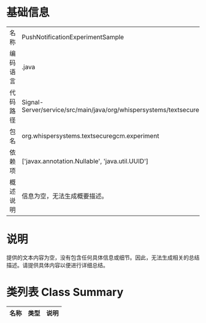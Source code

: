 # 基础信息

|      |      |
|------|------|
| 名称 | PushNotificationExperimentSample |
| 编码语言 | .java |
| 代码路径 | Signal-Server/service/src/main/java/org/whispersystems/textsecuregcm/experiment/PushNotificationExperimentSample.java |
| 包名 | org.whispersystems.textsecuregcm.experiment |
| 依赖项 | ['javax.annotation.Nullable', 'java.util.UUID'] |
| 概述说明 | 信息为空，无法生成概要描述。 |

# 说明

提供的文本内容为空，没有包含任何具体信息或细节。因此，无法生成相关的总结描述。请提供具体内容以便进行详细总结。

# 类列表 Class Summary

| 名称   | 类型  | 说明 |
|-------|------|-------------|




